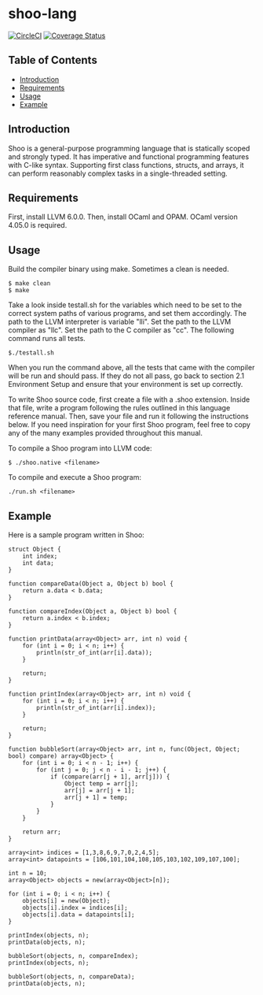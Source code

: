 # shoo-lang

[![CircleCI](https://circleci.com/gh/sam-jay/shoo-lang/tree/master.svg?style=svg)](https://circleci.com/gh/sam-jay/shoo-lang/tree/master)
[![Coverage Status](https://coveralls.io/repos/github/sam-jay/shoo-lang/badge.svg?branch=master)](https://coveralls.io/github/sam-jay/shoo-lang?branch=master)

## Table of Contents

- [Introduction](#introduction)
- [Requirements](#requirements)
- [Usage](#usage)
- [Example](#example)

## Introduction

Shoo is a general-purpose programming language that is statically scoped and strongly typed. It has imperative and functional programming features with C-like syntax.  Supporting first class functions,  structs,  and  arrays,  it  can  perform  reasonably  complex  tasks  in  a  single-threaded setting.

## Requirements

First, install LLVM 6.0.0. Then, install OCaml and OPAM. OCaml version 4.05.0 is required. 

## Usage

Build the compiler binary using make. Sometimes a clean is needed.

```
$ make clean
$ make
```

Take a look inside testall.sh for the variables which need to be set to the correct system paths of various programs, and set them accordingly. The path to the LLVM interpreter is variable "lli". Set the path to the LLVM compiler as "llc". Set the path to the C compiler as "cc". The following command runs all tests.

```
$./testall.sh
```
When you run the command above, all the tests that came with the compiler will be run and should pass. If they do not all pass, go back to section 2.1 Environment Setup and ensure that your environment is set up correctly.

To write Shoo source code, first create a file with a .shoo extension. Inside that file, write a program following the rules outlined in this language reference manual. Then, save your file and run it following the instructions below. If you need inspiration for your first Shoo program, feel free to copy any of the many examples provided throughout this manual.

To compile a Shoo program into LLVM code:
```
$ ./shoo.native <filename>
```

To compile and execute a Shoo program:
```
./run.sh <filename>
```

## Example

Here is a sample program written in Shoo:

```
struct Object {
	int index;
	int data;
}

function compareData(Object a, Object b) bool {
    return a.data < b.data;
}

function compareIndex(Object a, Object b) bool {
    return a.index < b.index;
}

function printData(array<Object> arr, int n) void {
	for (int i = 0; i < n; i++) {
		println(str_of_int(arr[i].data));
	}
	
	return;
}

function printIndex(array<Object> arr, int n) void {
	for (int i = 0; i < n; i++) {
		println(str_of_int(arr[i].index));
	}
	
	return;
}

function bubbleSort(array<Object> arr, int n, func(Object, Object; bool) compare) array<Object> {
	for (int i = 0; i < n - 1; i++) {
		for (int j = 0; j < n - i - 1; j++) {
			if (compare(arr[j + 1], arr[j])) {
				Object temp = arr[j];
				arr[j] = arr[j + 1];
				arr[j + 1] = temp;
			}
		}
	}
	
	return arr;
}

array<int> indices = [1,3,8,6,9,7,0,2,4,5];
array<int> datapoints = [106,101,104,108,105,103,102,109,107,100];

int n = 10;
array<Object> objects = new(array<Object>[n]);

for (int i = 0; i < n; i++) {
	objects[i] = new(Object);
	objects[i].index = indices[i]; 
	objects[i].data = datapoints[i];
}

printIndex(objects, n);
printData(objects, n);

bubbleSort(objects, n, compareIndex);
printIndex(objects, n);

bubbleSort(objects, n, compareData);
printData(objects, n);
```
